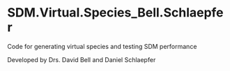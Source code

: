 # SDM.Virtual.Species_Bell.Schlaepfer
Code for generating virtual species and testing SDM performance

Developed by Drs. David Bell and Daniel Schlaepfer
